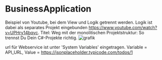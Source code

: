 # BusinessApplication
Beispiel von Youtube, bei dem View und Logik getrennt werden. Logik ist dabei als separates Projekt eingebunden
https://www.youtube.com/watch?v=UPHry14bqvc. Titel: Weg mit der monolitischen Projektstruktur: So trennst Du Dein C#-Projekte richtig.
![grafik](https://github.com/user-attachments/assets/ad11c6a6-9f90-4487-94da-71f4523134a3)

url für Webservice ist unter 'System Variables' eingetragen. Variable = API_URL, Value = https://jsonplaceholder.typicode.com/todos/1


